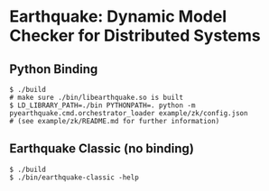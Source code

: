 # Earthquake: Dynamic Model Checker for Distributed Systems

## Python Binding
       
    $ ./build 
    # make sure ./bin/libearthquake.so is built
    $ LD_LIBRARY_PATH=./bin PYTHONPATH=. python -m pyearthquake.cmd.orchestrator_loader example/zk/config.json
    # (see example/zk/README.md for further information)
    
   

## Earthquake Classic (no binding)
   
    $ ./build
    $ ./bin/earthquake-classic -help


